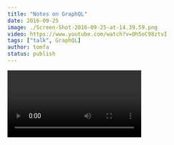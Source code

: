 ```yaml
---
title: "Notes on GraphQL"
date: 2016-09-25
image: ./Screen-Shot-2016-09-25-at-14.39.59.png
video: https://www.youtube.com/watch?v=Oh5oC98ztvI
tags: ["talk", GraphQL]
author: tomfa
status: publish
---
```


<Video url="https://www.youtube.com/watch?v=Oh5oC98ztvI" />

A few notes on ["GraphQL: Designing a Data Language" by Lee Byron.](https://www.youtube.com/watch?v=Oh5oC98ztvI)

#### Motivation for GraphQL

*   REST APIs can often require multiple queries in order to return a meaningful set of information. This can lead to many roundtrips to the server and high load time for the user.
*   Developing client software includes assumptions on what data will be returned from the API. This often leads to bugs.

#### Properties of GraphQL

*   GraphQL is not about "graphs". There's no requirement to model your data with nodes and edges. Instead it's about the mental model of interconnected data, such as being able to query about e.g. your _friends_, and their _events_, and the number of attendees to that event all in one go.
*   GraphQL does not replace SQL or MongoDB, instead it replaces REST, in that it's a new way for frontend and backend to communicate.
*   Statically typed
*   Queries can be validated against schema both backend and frontend
*   Queries is in a readable JSON-like format
    
```graphql
{
  me {
    name
  }
}
```
    
*   Predictable return data in the same structure as query
    
```graphql
{
  me {
    name: "Tomas Albertsen"
  }
}
```
    

* * *

*   [GraphQL > Introduction to GraphQL](http://graphql.org/learn/)
*   [Github > GraphiQL: Web based IDE that validates your queries](https://github.com/graphql/graphiql)

